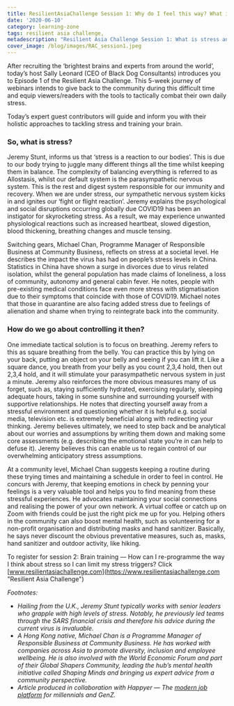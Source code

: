 ```yaml
---
title: ResilientAsiaChallenge Session 1: Why do I feel this way? What is stress & what can I do about it?
date: '2020-06-10'
category: learning-zone
tags: resilient asia challenge, 
metadescription: "Resilient Asia Challenge Session 1: What is stress and what can we do about it?"
cover_image: /blog/images/RAC_session1.jpeg
---
```


After recruiting the ‘brightest brains and experts from around the world’, today’s host Sally Leonard (CEO of Black Dog Consultants) introduces you to Episode 1 of the Resilient Asia Challenge. This 5-week journey of webinars intends to give back to the community during this difficult time and equip viewers/readers with the tools to tactically combat their own daily stress.

Today’s expert guest contributors will guide and inform you with their holistic approaches to tackling stress and training your brain.

### So, what is stress?
Jeremy Stunt, informs us that ‘stress is a reaction to our bodies’. This is due to our body trying to juggle many different things all the time whilst keeping them in balance. The complexity of balancing everything is referred to as Allostasis, whilst our default system is the parasympathetic nervous system. This is the rest and digest system responsible for our immunity and recovery. When we are under stress, our sympathetic nervous system kicks in and ignites our ‘fight or flight reaction’. Jeremy explains the psychological and social disruptions occurring globally due COVID19 has been an instigator for skyrocketing stress. As a result, we may experience unwanted physiological reactions such as increased heartbeat, slowed digestion, blood thickening, breathing changes and muscle tensing.

Switching gears, Michael Chan, Programme Manager of Responsible Business at Community Business, reflects on stress at a societal level. He describes the impact the virus has had on people’s stress levels in China. Statistics in China have shown a surge in divorces due to virus related isolation, whilst the general population has made claims of loneliness, a loss of community, autonomy and general cabin fever. He notes, people with pre-existing medical conditions face even more stress with stigmatisation due to their symptoms that coincide with those of COVID19. Michael notes that those in quarantine are also facing added stress due to feelings of alienation and shame when trying to reintegrate back into the community.

### How do we go about controlling it then?
One immediate tactical solution is to focus on breathing. Jeremy refers to this as square breathing from the belly. You can practice this by lying on your back, putting an object on your belly and seeing if you can lift it. Like a square dance, you breath from your belly as you count 2,3,4 hold, then out 2,3,4 hold, and it will stimulate your parasympathetic nervous system in just a minute. Jeremy also reinforces the more obvious measures many of us forget, such as, staying sufficiently hydrated, exercising regularly, sleeping adequate hours, taking in some sunshine and surrounding yourself with supportive relationships. He notes that directing yourself away from a stressful environment and questioning whether it is helpful e.g. social media, television etc. is extremely beneficial along with redirecting your thinking. Jeremy believes ultimately, we need to step back and be analytical about our worries and assumptions by writing them down and making some core assessments (e.g. describing the emotional state you’re in can help to defuse it). Jeremy believes this can enable us to regain control of our overwhelming anticipatory stress assumptions.

At a community level, Michael Chan suggests keeping a routine during these trying times and maintaining a schedule in order to feel in control. He concurs with Jeremy, that keeping emotions in check by penning your feelings is a very valuable tool and helps you to find meaning from these stressful experiences. He advocates maintaining your social connections and realising the power of your own network. A virtual coffee or catch up on Zoom with friends could be just the right pick me up for you. Helping others in the community can also boost mental health, such as volunteering for a non-profit organisation and distributing masks and hand sanitizer. Basically, he says never discount the obvious preventative measures, such as, masks, hand sanitizer and outdoor activity, like hiking.

To register for session 2: Brain training — How can I re-programme the way I think about stress so I can limit my stress triggers? Click [www.resilientasiachallenge.com](https://www.resilientasiachallenge.com "Resilient Asia Challenge")

*Footnotes:*
- *Hailing from the U.K., Jeremy Stunt typically works with senior leaders who grapple with high levels of stress. Notably, he previously led teams through the SARS financial crisis and therefore his advice during the current virus is invaluable.*
- *A Hong Kong native, Michael Chan is a Programme Manager of Responsible Business at Community Business. He has worked with companies across Asia to promote diversity, inclusion and employee wellbeing. He is also involved with the World Economic Forum and part of their Global Shapers Community, leading the hub’s mental health initiative called Shaping Minds and bringing us expert advice from a community perspective.*
- *Article produced in collaboration with Happyer — The [modern job platform](http://www.happyer.io/ "Happyer.IO") for millennials and GenZ.*